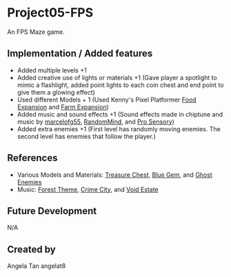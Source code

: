 # Project05-FPS
An FPS Maze game.

## Implementation / Added features

 * Added multiple levels +1
 * Added creative use of lights or materials +1 (Gave player a spotlight to mimic a flashlight, added point lights to each coin chest and end point to give them a glowing effect)
 * Used different Models + 1 (Used Kenny's Pixel Platformer [Food Expansion](https://kenney.nl/assets/pixel-platformer-food-expansion) and [Farm Expansion](https://kenney.nl/assets/pixel-platformer-farm-expansion))
 * Added music and sound effects +1 (Sound effects made in chiptune and music by [marcelofg55](https://opengameart.org/content/pixel-adventures), [RandomMind](https://opengameart.org/content/chiptune-medieval-minstrel-dance), and [Pro Sensory](https://opengameart.org/content/talking-cute-chiptune))
 * Added extra enemies +1 (First level has randomly moving enemies. The second level has enemies that follow the player.)

## References
 * Various Models and Materials: [Treasure Chest](https://assetstore.unity.com/packages/3d/props/interior/treasure-set-free-chest-72345), [Blue Gem](https://assetstore.unity.com/packages/3d/props/low-poly-gems-245515), and [Ghost Enemies](https://assetstore.unity.com/packages/3d/characters/little-ghost-lowpoly-free-271926)
 * Music: [Forest Theme](https://opengameart.org/content/8-bit-forest-theme), [Crime City](https://opengameart.org/content/crime-city-chiptune), and [Void Estate](https://opengameart.org/content/haunting-chiptune-loop-void-estate)


## Future Development

N/A

## Created by 
Angela Tan
angelat8
